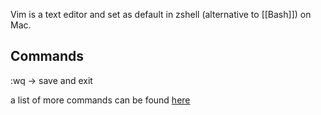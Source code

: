 Vim is a text editor and set as default in zshell (alternative to [[Bash]]) on Mac.

## Commands
:wq -> save and exit

a list of more commands can be found [here](https://phoenixnap.com/kb/vim-commands-cheat-sheet)
